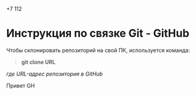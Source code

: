 +7 112

# Инструкция по связке Git - GitHub

Чтобы склонировать репозиторий на свой ПК, используется команда:
> **git clone URL**

*где URL-адрес репозитория в GitHub*

Привет GH
